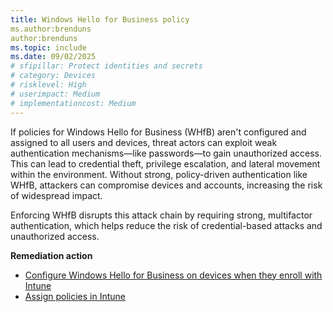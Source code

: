 ```yaml
---
title: Windows Hello for Business policy
ms.author:brenduns
author:brenduns
ms.topic: include
ms.date: 09/02/2025
# sfipillar: Protect identities and secrets
# category: Devices
# risklevel: High
# userimpact: Medium
# implementationcost: Medium
---
```

If policies for Windows Hello for Business (WHfB) aren't configured and assigned to all users and devices, threat actors can exploit weak authentication mechanisms—like passwords—to gain unauthorized access. This can lead to credential theft, privilege escalation, and lateral movement within the environment. Without strong, policy-driven authentication like WHfB, attackers can compromise devices and accounts, increasing the risk of widespread impact.

Enforcing WHfB disrupts this attack chain by requiring strong, multifactor authentication, which helps reduce the risk of credential-based attacks and unauthorized access.

**Remediation action**

- [Configure Windows Hello for Business on devices when they enroll with Intune](/intune/intune-service/protect/compliance-policy-create-windows)
- [Assign policies in Intune](/intune/intune-service/configuration/device-profile-assign)

